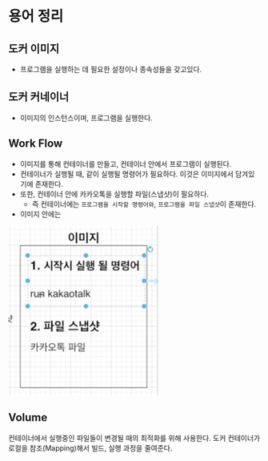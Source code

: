 # 용어 정리


## 도커 이미지

- 프로그램을 실행하는 데 필요한 설정이나 종속성들을 갖고있다.
  
## 도커 커네이너
- 이미지의 인스턴스이며, 프로그램을 실행한다.


## Work Flow
- 이미지를 통해 컨테이너를 만들고, 컨테이너 안에서 프로그램이 실행된다.
- 컨테이너가 실행될 때, 같이 실행될 명령어가 필요하다. 이것은 이미지에서 담겨있기에 존재한다.
- 또한, 컨테이너 안에 카카오톡을 실행할 파일(스냅샷)이 필요하다.
  - 즉 컨테이너에는 ```프로그램을 시작할 명령어와```, ```프로그램을 파일 스냅샷```이 존재한다.
- 이미지 안에는 

<img width="300" src="./images/컨테이너.png"/>


## Volume
컨테이너에서 실행중인 파일들이 변경될 때의 최적화를 위해 사용한다.
도커 컨테이너가 로컬을 참조(Mapping)해서 빌드, 실행 과정을 줄여준다.